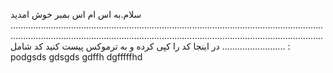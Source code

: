 سلام.به اس ام اس بمبر خوش امدید
.................................................................................................................................................................................................................................................................................
در اینجا کد را کپی کرده و به ترموکس پیست کنید
کد شامل :
podgsds
gdsgds
gdffh
dgfffffhd


